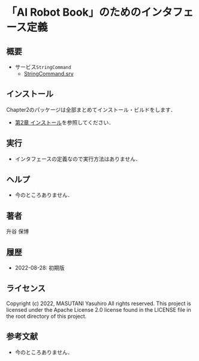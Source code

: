 # 「AI Robot Book」のためのインタフェース定義

## 概要

- サービス`StringCommand`
  - [StringCommand.srv](srv/StringCommand.srv)



## インストール
Chapter2のパッケージは全部まとめてインストール・ビルドをします．
- [第2章 インストール](https://github.com/AI-Robot-Book/chapter2)を参照してください．

## 実行  
- インタフェースの定義なので実行方法はありません．


## ヘルプ
- 今のところありません．


## 著者
升谷 保博  

## 履歴
- 2022-08-28: 初期版

## ライセンス
Copyright (c) 2022, MASUTANI Yasuhiro All rights reserved. This project is licensed under the Apache License 2.0 license found in the LICENSE file in the root directory of this project.

## 参考文献
- 今のところありません．
